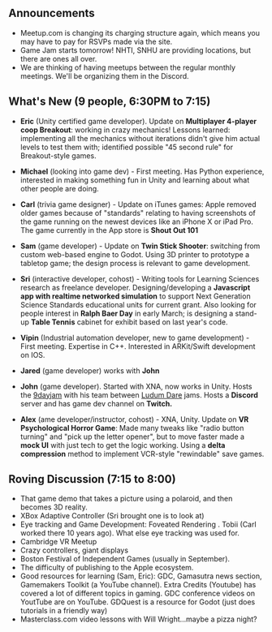 ## Announcements

* Meetup.com is changing its charging structure again, which means you may have to pay for RSVPs made via the site. 
* Game Jam starts tomorrow! NHTI, SNHU are providing locations, but there are ones all over. 
* We are thinking of having meetups between the regular monthly meetings. We'll be organizing them in the Discord.

## What's New (9 people, 6:30PM to 7:15)

* **Eric** (Unity certified game developer). Update on **Multiplayer 4-player coop Breakout**: working in crazy mechanics! Lessons learned: implementing all the mechanics without iterations didn't give him actual levels to test them with; identified possible "45 second rule" for Breakout-style games.

* **Michael** (looking into game dev) - First meeting. Has Python experience, interested in making something fun in Unity and learning about what other people are doing. 

* **Carl** (trivia game designer) - Update on iTunes games: Apple removed older games because of "standards" relating to having screenshots of the game running on the newest devices like an iPhone X or iPad Pro. The game currently in the App store is **Shout Out 101**

* **Sam** (game developer) - Update on **Twin Stick Shooter**: switching from custom web-based engine to Godot. Using 3D printer to prototype a tabletop game; the design process is relevant to game development. 

* **Sri** (interactive developer, cohost) - Writing tools for Learning Sciences research as freelance developer. Designing/developing a  **Javascript app with realtime networked simulation** to support Next Generation Science Standards educational units for current grant. Also looking for people interest in **Ralph Baer Day** in early March; is designing a stand-up **Table Tennis** cabinet for exhibit based on last year's code. 

* **Vipin** (Industrial automation developer, new to game development) - First meeting. Expertise in C++. Interested in ARKit/Swift development on IOS.

* **Jared** (game developer) works with **John**

* **John** (game developer). Started with XNA, now works in Unity. Hosts the [9dayjam](https://9dayjam.com/) with his team between [Ludum Dare](https://ldjam.com/) jams. Hosts a **Discord** server and has game dev channel on **Twitch.**

* **Alex** (ame developer/instructor, cohost) - XNA, Unity. Update on **VR Psychological Horror Game**: Made many tweaks like "radio button turning" and "pick up the letter opener", but to move faster made a **mock UI** with just tech to get the logic working. Using a **delta compression** method to implement VCR-style "rewindable" save games. 

## Roving Discussion (7:15 to 8:00)

* That game demo that takes a picture using a polaroid, and then becomes 3D reality. 
* XBox Adaptive Controller (Sri brought one is to look at)
* Eye tracking and Game Development: Foveated Rendering . Tobii (Carl worked there 10 years ago). What else eye tracking was used for.
* Cambridge VR Meetup
* Crazy controllers, giant displays
* Boston Festival of Independent Games (usually in September). 
* The difficulty of publishing to the Apple ecosystem.
* Good resources for learning (Sam, Eric): GDC, Gamasutra news section, Gamemakers Toolkit (a YouTube channel).  Extra Credits (Youtube) has covered a lot of different topics in gaming. GDC conference videos on YoutTube are on YouTube. GDQuest is a resource for Godot (just does tutorials in a friendly way)
* Masterclass.com video lessons with Will Wright...maybe a pizza night?
